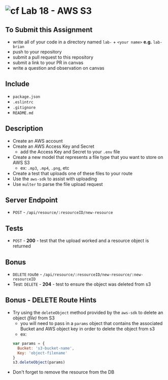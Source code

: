 ![cf](https://i.imgur.com/7v5ASc8.png) Lab 18 - AWS S3
======

## To Submit this Assignment
  * write all of your code in a directory named `lab-` + `<your name>` **e.g.** `lab-brian`
  * push to your repository
  * submit a pull request to this repository
  * submit a link to your PR in canvas
  * write a question and observation on canvas

## Include
  * `package.json`
  * `.eslintrc`
  * `.gitignore`
  * `README.md`

## Description
  * Create an AWS account
  * Create an AWS Access Key and Secret
    * add the Access Key and Secret to your `.env` file
  * Create a new model that represents a file type that you want to store on AWS S3
    * ex: `.mp3`, `.mp4`, `.png`, etc
  * Create a test that uploads one of these files to your route
  * Use the `aws-sdk` to assist with uploading
  * Use `multer` to parse the file upload request

## Server Endpoint
  * `POST` - `/api/resource/:resourceID/new-resource`

## Tests
  * `POST` - **200** - test that the upload worked and a resource object is returned

## Bonus
  * `DELETE` route - `/api/resource/:resourceID/new-resource/:new-resourceID`
  * Test: `DELETE` - **204** - test to ensure the object was deleted from s3

## Bonus - DELETE Route Hints
  * Try using the `deleteObject` method provided by the `aws-sdk` to delete an object *(file)* from S3
    * you will need to pass in a `params` object that contains the associated Bucket and AWS object key in order to delete the object from s3
    * ex:
    ``` javascript
    var params = {
      Bucket: 's3-bucket-name',
      Key: 'object-filename'
    }
    s3.deleteObject(params)
    ```
  * Don't forget to remove the resource from the DB
